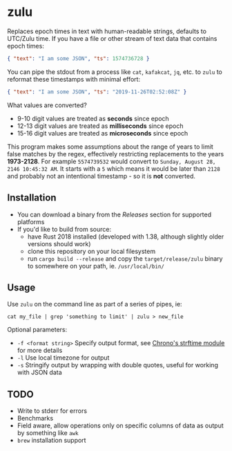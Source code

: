 # zulu
Replaces epoch times in text with human-readable strings, defaults to UTC/Zulu time. If you have a file or other stream of text data that contains epoch times:
```json
{ "text": "I am some JSON", "ts": 1574736728 }
```
You can pipe the stdout from a process like `cat`, `kafakcat`, `jq`, etc. to `zulu` to reformat these timestamps with minimal effort:
```json
{ "text": "I am some JSON", "ts": "2019-11-26T02:52:08Z" }
```

What values are converted?
- 9-10 digit values are treated as **seconds** since epoch
- 12-13 digit values are treated as **milliseconds** since epoch
- 15-16 digit values are treated as **microseconds** since epoch

This program makes some assumptions about the range of years to limit false matches by the regex, effectively restricting replacements to the years **1973-2128**. For example `5574739532` would convert to `Sunday, August 28, 2146 10:45:32 AM`. It starts with a `5` which means it would be later than `2128` and probably not an intentional timestamp - so it is **not** converted.

## Installation
- You can download a binary from the *Releases* section for supported platforms
- If you'd like to build from source:
    - have Rust 2018 installed (developed with 1.38, although slightly older versions should work) 
    - clone this repository on your local filesystem
    - run `cargo build --release` and copy the `target/release/zulu` binary to somewhere on your path, ie. `/usr/local/bin/`

## Usage
Use `zulu` on the command line as part of a series of pipes, ie:
```
cat my_file | grep 'something to limit' | zulu > new_file
```
Optional parameters:
- `-f <format string>` Specify output format, see [Chrono's strftime module](https://docs.rs/chrono/0.4.0/chrono/format/strftime/index.html#specifiers) for more details
- `-l` Use local timezone for output
- `-s` Stringify output by wrapping with double quotes, useful for working with JSON data

## TODO
- Write to stderr for errors
- Benchmarks
- Field aware, allow operations only on specific columns of data as output by something like `awk`
- `brew` installation support
